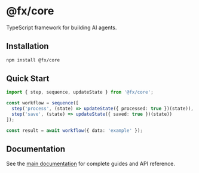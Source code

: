 # @fx/core

TypeScript framework for building AI agents.

## Installation

```bash
npm install @fx/core
```

## Quick Start

```typescript
import { step, sequence, updateState } from '@fx/core';

const workflow = sequence([
  step('process', (state) => updateState({ processed: true })(state)),
  step('save', (state) => updateState({ saved: true })(state))
]);

const result = await workflow({ data: 'example' });
```

## Documentation

See the [main documentation](../../docs/) for complete guides and API reference.
